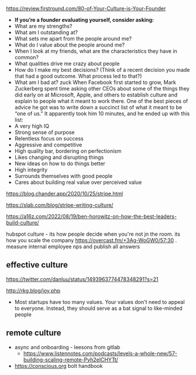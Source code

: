 
https://review.firstround.com/80-of-Your-Culture-is-Your-Founder
- **If you’re a founder evaluating yourself, consider asking:**
- What are my strengths?
- What am I outstanding at?
- What sets me apart from the people around me?
- What do I value about the people around me?
- When I look at my friends, what are the characteristics they have in common?
- What qualities drive me crazy about people
- How do I make my best decisions? (Think of a recent decision you made that had a good outcome. What process led to that?)
- What am I bad at?
zuck
When Facebook first started to grow, Mark Zuckerberg spent time asking other CEOs about some of the things they did early on at Microsoft, Apple, and others to establish culture and explain to people what it meant to work there. One of the best pieces of advice he got was to write down a succinct list of what it meant to be “one of us.”
It apparently took him 10 minutes, and he ended up with this list:
- A very high IQ
- Strong sense of purpose
- Relentless focus on success
- Aggressive and competitive
- High quality bar, bordering on perfectionism
- Likes changing and disrupting things
- New ideas on how to do things better
- High integrity
- Surrounds themselves with good people
- Cares about building real value over perceived value



https://blog.chander.app/2020/10/25/stripe.html

https://slab.com/blog/stripe-writing-culture/

https://a16z.com/2022/08/19/ben-horowitz-on-how-the-best-leaders-build-culture/

hubspot culture - its how people decide when you're not jn the room. its how you scale the company https://overcast.fm/+3Ag-WoGW0/57:30 . measure internal employee nps and publish all answers

## effective culture

https://twitter.com/danluu/status/1493963774478348291?s=21

http://rkg.blog/joy.php
- Most startups have too many values. Your values don't need to appeal to everyone. Instead, they should serve as a bat signal to like-minded people

## remote culture

- async and onboarding - leesons from gitlab
	- https://www.listennotes.com/podcasts/levels-a-whole-new/57-building-scaling-remote-Pyh2eICHYTt/
- https://conscious.org bolt handbook